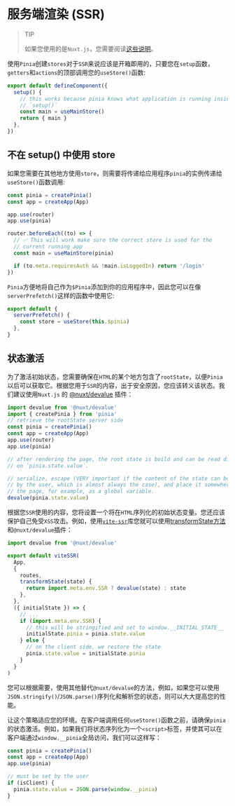 # 服务端渲染 (SSR)

> TIP
>
> 如果您使用的是`Nuxt.js`，您需要阅读[这些说明](https://baimingxuan.net/pinia-doc-cn/ssr/nuxt.html)。

使用`Pinia`创建`stores`对于`SSR`来说应该是开箱即用的，只要您在`setup`函数，`getters`和`actions`的顶部调用您的`useStore()`函数:

```js
export default defineComponent({
  setup() {
    // this works because pinia knows what application is running inside of
    // `setup()`
    const main = useMainStore()
    return { main }
  },
})
```



## 不在 setup() 中使用 store

如果您需要在其他地方使用`store`，则需要将传递给应用程序`pinia`的实例传递给`useStore()`函数调用:

```js
const pinia = createPinia()
const app = createApp(App)

app.use(router)
app.use(pinia)

router.beforeEach((to) => {
  // ✅ This will work make sure the correct store is used for the
  // current running app
  const main = useMainStore(pinia)

  if (to.meta.requiresAuth && !main.isLoggedIn) return '/login'
})
```

`Pinia`方便地将自己作为`$Pinia`添加到你的应用程序中，因此您可以在像`serverPrefetch()`这样的函数中使用它:

```js
export default {
  serverPrefetch() {
    const store = useStore(this.$pinia)
  },
}
```



## 状态激活

为了激活初始状态，您需要确保在`HTML`的某个地方包含了`rootState`，以便`Pinia`以后可以获取它。根据您用于`SSR`的内容，出于安全原因，您应该转义该状态。我们建议使用`Nuxt.js` 的 [@nuxt/devalue](https://github.com/nuxt-contrib/devalue) 插件：

```js
import devalue from '@nuxt/devalue'
import { createPinia } from 'pinia'
// retrieve the rootState server side
const pinia = createPinia()
const app = createApp(App)
app.use(router)
app.use(pinia)

// after rendering the page, the root state is build and can be read directly
// on `pinia.state.value`.

// serialize, escape (VERY important if the content of the state can be changed
// by the user, which is almost always the case), and place it somewhere on
// the page, for example, as a global variable.
devalue(pinia.state.value)
```

根据您`SSR`使用的内容，您将设置一个将在`HTML`序列化的初始状态变量。您还应该保护自己免受`XSS`攻击。例如，使用[`vite-ssr`](https://github.com/frandiox/vite-ssr)库您就可以使用[transformState方法](https://github.com/frandiox/vite-ssr#state-serialization)和`@nuxt/devalue`插件：

```js
import devalue from '@nuxt/devalue'

export default viteSSR(
  App,
  {
    routes,
    transformState(state) {
      return import.meta.env.SSR ? devalue(state) : state
    },
  },
  ({ initialState }) => {
    // ...
    if (import.meta.env.SSR) {
      // this will be stringified and set to window.__INITIAL_STATE__
      initialState.pinia = pinia.state.value
    } else {
      // on the client side, we restore the state
      pinia.state.value = initialState.pinia
    }
  }
)
```

您可以根据需要，使用其他替代`@nuxt/devalue`的方法，例如，如果您可以使用`JSON.stringify()`/`JSON.parse()`序列化和解析您的状态，则可以大大提高您的性能。

让这个策略适应您的环境。在客户端调用任何`useStore()`函数之前，请确保`pinia`的状态激活。例如，如果我们将状态序列化为一个`<script>`标签，并使其可以在客户端通过`window.__pinia`全局访问，我们可以这样写：

```js
const pinia = createPinia()
const app = createApp(App)
app.use(pinia)

// must be set by the user
if (isClient) {
  pinia.state.value = JSON.parse(window.__pinia)
}
```